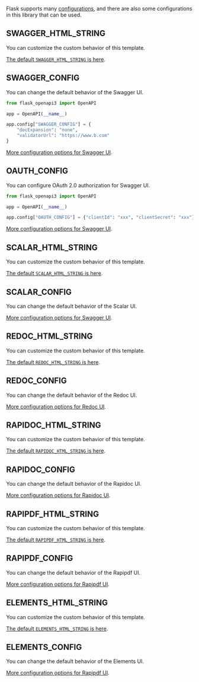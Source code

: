 Flask supports many [configurations](https://flask.palletsprojects.com/en/latest/config/), and there are also some
configurations in this library that can be used.

## SWAGGER_HTML_STRING

You can customize the custom behavior of this template.

[The default `SWAGGER_HTML_STRING` is here](https://github.com/luolingchun/flask-openapi3-plugins/blob/master/flask-openapi3-swagger/flask_openapi3_swagger/templates/__init__.py).

## SWAGGER_CONFIG

You can change the default behavior of the Swagger UI.

```python
from flask_openapi3 import OpenAPI

app = OpenAPI(__name__)

app.config["SWAGGER_CONFIG"] = {
    "docExpansion": "none",
    "validatorUrl": "https://www.b.com"
}
```

[More configuration options for Swagger UI](https://github.com/swagger-api/swagger-ui/blob/master/docs/usage/configuration.md).

## OAUTH_CONFIG

You can configure OAuth 2.0 authorization for Swagger UI.

```python
from flask_openapi3 import OpenAPI

app = OpenAPI(__name__)

app.config["OAUTH_CONFIG"] = {"clientId": "xxx", "clientSecret": "xxx"}
```

[More configuration options for Swagger UI](https://github.com/swagger-api/swagger-ui/blob/master/docs/usage/oauth2.md).

## SCALAR_HTML_STRING

You can customize the custom behavior of this template.

[The default `SCALAR_HTML_STRING` is here](https://github.com/luolingchun/flask-openapi3-plugins/blob/master/flask-openapi3-scalar/flask_openapi3_scalar/templates/__init__.py).

## SCALAR_CONFIG

You can change the default behavior of the Scalar UI.

[More configuration options for Swagger UI](https://github.com/scalar/scalar/blob/main/documentation/configuration.md).

## REDOC_HTML_STRING
You can customize the custom behavior of this template.

[The default `REDOC_HTML_STRING` is here](https://github.com/luolingchun/flask-openapi3-plugins/blob/master/flask-openapi3-redoc/flask_openapi3_redoc/templates/__init__.py).

## REDOC_CONFIG

You can change the default behavior of the Redoc UI.

[More configuration options for Redoc UI](https://github.com/Redocly/redoc/blob/main/docs/config.md).

## RAPIDOC_HTML_STRING

You can customize the custom behavior of this template.

[The default `RAPIDOC_HTML_STRING` is here](https://github.com/luolingchun/flask-openapi3-plugins/blob/master/flask-openapi3-rapidoc/flask_openapi3_rapidoc/templates/__init__.py).

## RAPIDOC_CONFIG

You can change the default behavior of the Rapidoc UI.

[More configuration options for Rapidoc UI](https://rapidocweb.com/examples.html).

## RAPIPDF_HTML_STRING

You can customize the custom behavior of this template.

[The default `RAPIPDF_HTML_STRING` is here](https://github.com/luolingchun/flask-openapi3-plugins/blob/master/flask-openapi3-rapipdf/flask_openapi3_rapipdf/templates/__init__.py).

## RAPIPDF_CONFIG

You can change the default behavior of the Rapipdf UI.

[More configuration options for Rapipdf UI](https://mrin9.github.io/RapiPdf/).

## ELEMENTS_HTML_STRING

You can customize the custom behavior of this template.

[The default `ELEMENTS_HTML_STRING` is here](https://github.com/luolingchun/flask-openapi3-plugins/blob/master/flask-openapi3-elements/flask_openapi3_elements/templates/__init__.py).


## ELEMENTS_CONFIG

You can change the default behavior of the Elements UI.

[More configuration options for Rapipdf UI](https://github.com/stoplightio/elements/blob/main/docs/getting-started/elements/elements-options.md).